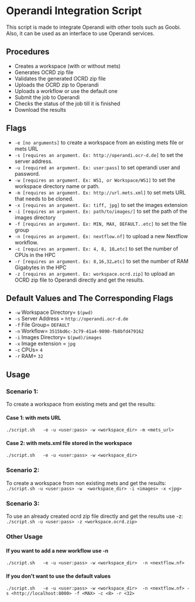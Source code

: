 
# Operandi Integration Script

This script is made to integrate Operandi with other tools such as Goobi. Also, it can be used as an interface to use Operandi services. 


## Procedures

- Creates a workspace (with or without mets)
- Generates OCRD zip file
- Validates the generated OCRD zip file
- Uploads the OCRD zip to Operandi
- Uploads a workflow or use the default one
- Submit the job to Operandi
- Checks the status of the job till it is finished
- Download the results


## Flags

- `-e [no arguments]` to create a workspace from an existing mets file or mets URL
- `-s [requires an argument. Ex: http://operandi.ocr-d.de]` to set the server address. 
- `-u [required an argument. Ex: user:pass]` to set operandi user and password.
- `-w [requires an argument. Ex: WS1, or Workspace/WS1]` to set the workspace directory name or path.
- `-m [requires an argument. Ex: http://url.mets.xml]` to set mets URL that needs to be cloned.
- `-x [requires an argument. Ex: tiff, jpg]` to set the images extension 
- `-i [requires an argument. Ex: path/to/images/]` to set the path of the images directory
- `-f [requires an argument. Ex: MIN, MAX, DEFAULT..etc]` to set the file group
- `-n [requires an argument. Ex: nextflow.nf]` to upload a new Nextflow workflow.
- `-c [requires an argument. Ex: 4, 8, 10…etc]` to set the number of CPUs in the HPC
- `-r [requires an argument. Ex: 8,16,32…etc]` to set the number of RAM Gigabytes in the HPC
- `-z [requires an argument. Ex: workspace.ocrd.zip]` to upload an OCRD zip file to Operandi directly and get the results.


## Default Values and The Corresponding Flags

- `-w` Workspace Directory= `$(pwd)` 
- `-s` Server Address = `http://operandi.ocr-d.de`
- `-f` File Group= `DEFAULT`
- `-n` Workflow= `3515bd6c-3c79-41a4-9890-fb8bfd479162`
- `-i` Images Directory= `$(pwd)/images`
- `-x` Image extension = `jpg`
- `-c` CPUs= `4`
- `-r` RAM= `32`


## Usage

### Scenario 1: 
To create a workspace from existing mets and get the results:
#### Case 1: with mets URL
`./script.sh   -e -u <user:pass> -w <workspace_dir> -m <mets_url>`
#### Case 2: with mets.xml file stored in the workspace
`./script.sh   -e -u <user:pass> -w <workspace_dir> `

### Scenario 2: 
To create a workspace from non existing mets and get the results:
`./script.sh -u <user:pass> -w  <workspace_dir> -i <images> -x <jpg> `

### Scenario 3: 
To use an already created ocrd zip file directly and get the results use -z:
`./script.sh -u <user:pass> -z <workspace.ocrd.zip>`

### Other Usage
#### If you want to add a new workflow use -n
`./script.sh   -e -u <user:pass> -w <workspace_dir>  -n <nextflow.nf>`
#### If you don't want to use the default values
`./script.sh   -e -u <user:pass> -w <workspace_dir>  -n <nextflow.nf> -s <http://localhost:8000> -f <MAX> -c <8> -r <32>`



